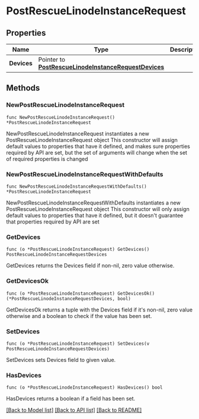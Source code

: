 # PostRescueLinodeInstanceRequest

## Properties

Name | Type | Description | Notes
------------ | ------------- | ------------- | -------------
**Devices** | Pointer to [**PostRescueLinodeInstanceRequestDevices**](PostRescueLinodeInstanceRequestDevices.md) |  | [optional] 

## Methods

### NewPostRescueLinodeInstanceRequest

`func NewPostRescueLinodeInstanceRequest() *PostRescueLinodeInstanceRequest`

NewPostRescueLinodeInstanceRequest instantiates a new PostRescueLinodeInstanceRequest object
This constructor will assign default values to properties that have it defined,
and makes sure properties required by API are set, but the set of arguments
will change when the set of required properties is changed

### NewPostRescueLinodeInstanceRequestWithDefaults

`func NewPostRescueLinodeInstanceRequestWithDefaults() *PostRescueLinodeInstanceRequest`

NewPostRescueLinodeInstanceRequestWithDefaults instantiates a new PostRescueLinodeInstanceRequest object
This constructor will only assign default values to properties that have it defined,
but it doesn't guarantee that properties required by API are set

### GetDevices

`func (o *PostRescueLinodeInstanceRequest) GetDevices() PostRescueLinodeInstanceRequestDevices`

GetDevices returns the Devices field if non-nil, zero value otherwise.

### GetDevicesOk

`func (o *PostRescueLinodeInstanceRequest) GetDevicesOk() (*PostRescueLinodeInstanceRequestDevices, bool)`

GetDevicesOk returns a tuple with the Devices field if it's non-nil, zero value otherwise
and a boolean to check if the value has been set.

### SetDevices

`func (o *PostRescueLinodeInstanceRequest) SetDevices(v PostRescueLinodeInstanceRequestDevices)`

SetDevices sets Devices field to given value.

### HasDevices

`func (o *PostRescueLinodeInstanceRequest) HasDevices() bool`

HasDevices returns a boolean if a field has been set.


[[Back to Model list]](../README.md#documentation-for-models) [[Back to API list]](../README.md#documentation-for-api-endpoints) [[Back to README]](../README.md)


